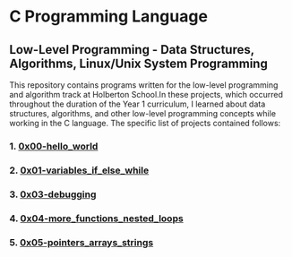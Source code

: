 <h1> C Programming Language </h1>
<h2> Low-Level Programming - Data Structures, Algorithms, Linux/Unix System Programming </h2>
This repository contains programs written for the low-level programming and algorithm track at Holberton School.In these projects, which occurred throughout the duration of the Year 1 curriculum, I learned about data structures, algorithms, and other low-level programming concepts while working in the C language. The specific list of projects contained follows:

<h3>1. <a href = "https://github.com/Gtindi/alx-low_level_programming/tree/main/0x00-hello_world"> 0x00-hello_world </a></h3>
<h3>2. <a href = "https://github.com/Gtindi/alx-low_level_programming/tree/main/0x01-variables_if_else_while"> 0x01-variables_if_else_while </a></h3>
<h3>3. <a href = "https://github.com/Gtindi/alx-low_level_programming/tree/main/0x02-functions_nested_loops"> 0x03-debugging </a></h3>
<h3>4. <a href = "https://github.com/Gtindi/alx-low_level_programming/tree/main/0x04-more_functions_nested_loops"> 0x04-more_functions_nested_loops </a></h3>
<h3>5. <a href = "https://github.com/Gtindi/alx-low_level_programming/tree/main/0x05-pointers_arrays_strings"> 0x05-pointers_arrays_strings </a></h3>
